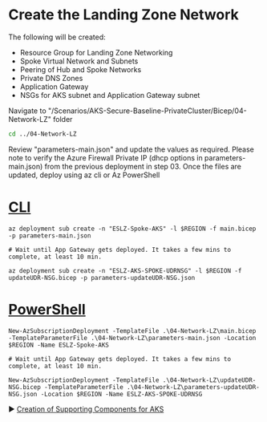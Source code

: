 # Create the Landing Zone Network

The following will be created:

* Resource Group for Landing Zone Networking
* Spoke Virtual Network and Subnets
* Peering of Hub and Spoke Networks
* Private DNS Zones
* Application Gateway
* NSGs for AKS subnet and Application Gateway subnet

Navigate to "/Scenarios/AKS-Secure-Baseline-PrivateCluster/Bicep/04-Network-LZ" folder

```bash
cd ../04-Network-LZ
```

Review "parameters-main.json" and update the values as required. Please note to verify the Azure Firewall Private IP (dhcp options in parameters-main.json) from the previous deployment in step 03. Once the files are updated, deploy using az cli or Az PowerShell

# [CLI](#tab/CLI)

```azurecli
az deployment sub create -n "ESLZ-Spoke-AKS" -l $REGION -f main.bicep -p parameters-main.json

# Wait until App Gateway gets deployed. It takes a few mins to complete, at least 10 min.

az deployment sub create -n "ESLZ-AKS-SPOKE-UDRNSG" -l $REGION -f updateUDR-NSG.bicep -p parameters-updateUDR-NSG.json
```

# [PowerShell](#tab/PowerShell)

```azurepowershell
New-AzSubscriptionDeployment -TemplateFile .\04-Network-LZ\main.bicep -TemplateParameterFile .\04-Network-LZ\parameters-main.json -Location $REGION -Name ESLZ-Spoke-AKS

# Wait until App Gateway gets deployed. It takes a few mins to complete, at least 10 min.

New-AzSubscriptionDeployment -TemplateFile .\04-Network-LZ\updateUDR-NSG.bicep -TemplateParameterFile .\04-Network-LZ\parameters-updateUDR-NSG.json -Location $REGION -Name ESLZ-AKS-SPOKE-UDRNSG
```

:arrow_forward: [Creation of Supporting Components for AKS](./05-aks-supporting.md)
